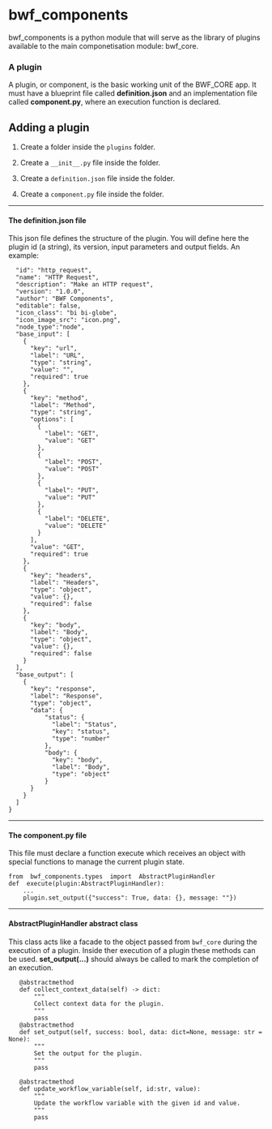 # bwf_components
bwf_components is a python module that will serve as the library of plugins available to the main componetisation module: bwf_core.

### A plugin
A plugin, or component, is the basic working unit of the BWF_CORE app. It must have a blueprint file called **definition.json** and an implementation file called  **component.py**, where an execution function is declared. 

## Adding a plugin

1. Create a folder inside the ``plugins`` folder.

2. Create a ``__init__.py`` file inside the folder.

3. Create a ``definition.json`` file inside the folder.

4. Create a ``component.py`` file inside the folder.
---
#### The definition.json file
This json file defines the structure of the plugin. You will define here the plugin id (a string), its version, input parameters and output fields. An example: 
```{
  "id": "http_request",
  "name": "HTTP Request",
  "description": "Make an HTTP request",
  "version": "1.0.0",
  "author": "BWF Components",
  "editable": false,
  "icon_class": "bi bi-globe",
  "icon_image_src": "icon.png",
  "node_type":"node",
  "base_input": [
    {
      "key": "url",
      "label": "URL",
      "type": "string",
      "value": "",
      "required": true
    },
    {
      "key": "method",
      "label": "Method",
      "type": "string",
      "options": [
        {
          "label": "GET",
          "value": "GET"
        },
        {
          "label": "POST",
          "value": "POST"
        },
        {
          "label": "PUT",
          "value": "PUT"
        },
        {
          "label": "DELETE",
          "value": "DELETE"
        }
      ],
      "value": "GET",
      "required": true
    },
    {
      "key": "headers",
      "label": "Headers",
      "type": "object",
      "value": {},
      "required": false
    },
    {
      "key": "body",
      "label": "Body",
      "type": "object",
      "value": {},
      "required": false
    }
  ],
  "base_output": [
    {
      "key": "response",
      "label": "Response",
      "type": "object",
      "data": {
          "status": {
            "label": "Status",
            "key": "status",
            "type": "number"
          },
          "body": {
            "key": "body",
            "label": "Body",
            "type": "object"
          }
      }
    }
  ]
}
```
---

#### The component.py file
This file must declare a function execute which receives an object with special functions to manage the current plugin state.
```
from  bwf_components.types  import  AbstractPluginHandler
def  execute(plugin:AbstractPluginHandler):
	...
	plugin.set_output({"success": True, data: {}, message: ""})
```
---

#### AbstractPluginHandler abstract class
This class acts like a facade to the object passed from ``bwf_core`` during the execution of a plugin.
Inside ther execution of a plugin these methods can be used. 
**set_output(...)** should always be called to mark the completion of an execution.
 ```
	@abstractmethod
	def collect_context_data(self) -> dict:
        """
        Collect context data for the plugin.
        """
        pass
	@abstractmethod
	def set_output(self, success: bool, data: dict=None, message: str = None):
        """
        Set the output for the plugin.
        """
        pass

	@abstractmethod
	def update_workflow_variable(self, id:str, value):
        """
        Update the workflow variable with the given id and value.
        """
        pass
```